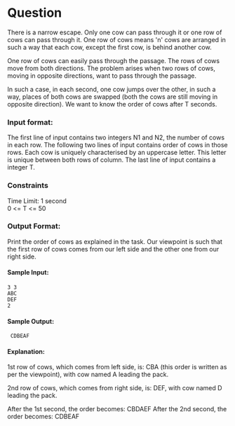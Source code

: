 # Question

There is a narrow escape. Only one cow can pass through it or one row of cows can pass through it. One row of cows means 'n' cows are arranged in such a way that each cow, except the first cow, is behind another cow.  

One row of cows can easily pass through the passage. The rows of cows move from both directions. The problem arises when two rows of cows, moving in opposite directions, want to pass through the passage.  

In such a case, in each second, one cow jumps over the other, in such a way, places of both cows are swapped (both the cows are still moving in opposite direction).
We want to know the order of cows after T seconds.

### Input format:

The first line of input contains two integers N1 and N2, the number of cows in each row. 
The following two lines of input contains order of cows in those rows. Each cow is uniquely characterised by an uppercase letter. This letter is unique between both rows of column.
The last line of input contains a integer T.  

### Constraints

Time Limit: 1 second  
0 <= T <= 50

### Output Format:

Print the order of cows as explained in the task. Our viewpoint is such that the first row of cows comes from our left side and the other one from our right side. 

#### Sample Input:

```
3 3
ABC
DEF
2
```

#### Sample Output:

```
 CDBEAF
```

#### Explanation:

1st row of cows, which comes from left side, is: CBA (this order is written as per the viewpoint), with cow named A leading the pack.  

2nd row of cows, which comes from right side, is: DEF, with cow named D leading the pack.  

After the 1st second, the order becomes: CBDAEF
After the 2nd second, the order becomes: CDBEAF